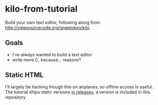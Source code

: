 # kilo-from-tutorial

Build your own text editor, following along from http://viewsourcecode.org/snaptoken/kilo

## Goals

- I've always wanted to build a text editor
- write more C, because... reasons?

## Static HTML

I'll largely be hacking though this on airplanes, so offline access is useful. The tutorial ships static versions [in releases](https://github.com/snaptoken/kilo-tutorial/releases); a version is included in this repository.
